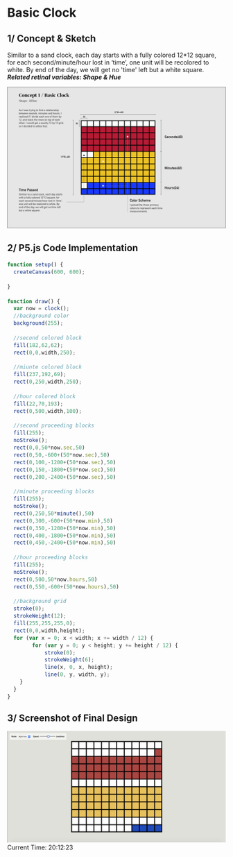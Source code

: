 # Basic Clock

## 1/ Concept & Sketch

Similar to a sand clock, each day starts with a fully colored 12*12 square, for each second/minute/hour lost in ‘time’, one unit will be recolored to white. By end of the day, we will get no 'time' left but a white square.
***Related retinal variables: Shape & Hue***

![](BasicClockSketch.jpg)


## 2/ P5.js Code Implementation

```Javascript
function setup() { 
  createCanvas(600, 600);

} 

function draw() { 
  var now = clock();
  //background color
  background(255);
  
  //second colored block
  fill(182,62,62);
  rect(0,0,width,250);

  //miunte colored block
  fill(237,192,69);
  rect(0,250,width,250);
    
  //hour colored block
  fill(22,70,193);
  rect(0,500,width,100);
    
  //second proceeding blocks
  fill(255);
  noStroke();
  rect(0,0,50*now.sec,50)
  rect(0,50,-600+(50*now.sec),50)
  rect(0,100,-1200+(50*now.sec),50)
  rect(0,150,-1800+(50*now.sec),50)
  rect(0,200,-2400+(50*now.sec),50)

  //minute proceeding blocks
  fill(255);
  noStroke();
  rect(0,250,50*minute(),50)
  rect(0,300,-600+(50*now.min),50)
  rect(0,350,-1200+(50*now.min),50)
  rect(0,400,-1800+(50*now.min),50)
  rect(0,450,-2400+(50*now.min),50)
  
  //hour proceeding blocks
  fill(255);
  noStroke();
  rect(0,500,50*now.hours,50)
  rect(0,550,-600+(50*now.hours),50)
 
  //background grid 
  stroke(0);
  strokeWeight(12);
  fill(255,255,255,0);
  rect(0,0,width,height);
  for (var x = 0; x < width; x += width / 12) {
		for (var y = 0; y < height; y += height / 12) {
			stroke(0);
			strokeWeight(6);
			line(x, 0, x, height);
			line(0, y, width, y);
    }
  } 
}

```

## 3/ Screenshot of Final Design
![](ScreenShotBasicClock.jpg)
Current Time: 20:12:23
